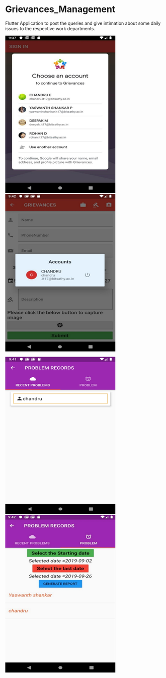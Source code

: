 # Grievances_Management
Flutter Application to post the queries and give intimation about some daily issues to the respective work departments.


<img src ="images/sign_in.jpg" height = "500" width = "350">        &nbsp;&nbsp;&nbsp;&nbsp; &nbsp;&nbsp; &nbsp;&nbsp;&nbsp;&nbsp;&nbsp;&nbsp; &nbsp;&nbsp; &nbsp;&nbsp;          &nbsp;&nbsp;&nbsp;         <img src ="images/desc.jpg" height = "500" width = "350">





<img src ="images/problem.jpg" height = "500" width = "350">        &nbsp;&nbsp;&nbsp;&nbsp; &nbsp;&nbsp; &nbsp;&nbsp;&nbsp;&nbsp;&nbsp;&nbsp; &nbsp;&nbsp; &nbsp;&nbsp;          &nbsp;&nbsp;&nbsp;         <img src ="images/recent_problems.jpg" height = "500" width = "350">
